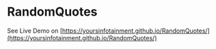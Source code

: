 # RandomQuotes

See Live Demo on [https://yoursinfotainment.github.io/RandomQuotes/](https://yoursinfotainment.github.io/RandomQuotes/)
